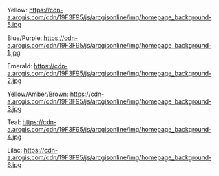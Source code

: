 Yellow:
https://cdn-a.arcgis.com/cdn/19F3F95/js/arcgisonline/img/homepage_background-5.jpg

Blue/Purple:
https://cdn-a.arcgis.com/cdn/19F3F95/js/arcgisonline/img/homepage_background-1.jpg

Emerald:
https://cdn-a.arcgis.com/cdn/19F3F95/js/arcgisonline/img/homepage_background-2.jpg

Yellow/Amber/Brown:
https://cdn-a.arcgis.com/cdn/19F3F95/js/arcgisonline/img/homepage_background-3.jpg

Teal:
https://cdn-a.arcgis.com/cdn/19F3F95/js/arcgisonline/img/homepage_background-4.jpg

Lilac:
https://cdn-a.arcgis.com/cdn/19F3F95/js/arcgisonline/img/homepage_background-6.jpg 
